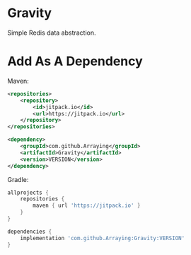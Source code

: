 # Gravity

Simple Redis data abstraction.

# Add As A Dependency

Maven:

```xml
<repositories>
    <repository>
        <id>jitpack.io</id>
        <url>https://jitpack.io</url>
    </repository>
</repositories>

<dependency>
    <groupId>com.github.Arraying</groupId>
    <artifactId>Gravity</artifactId>
    <version>VERSION</version>
</dependency>
```

Gradle:

```gradle
allprojects {
    repositories {
        maven { url 'https://jitpack.io' }
    }
}

dependencies {
    implementation 'com.github.Arraying:Gravity:VERSION'
}
```
